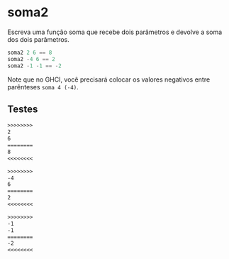 # soma2

Escreva uma função soma que recebe dois parâmetros e devolve a soma dos dois parâmetros.

```hs
soma2 2 6 == 8
soma2 -4 6 == 2
soma2 -1 -1 == -2
```

Note que no GHCI, você precisará colocar os valores negativos entre parênteses
`soma 4 (-4)`.

## Testes

```txt
>>>>>>>>
2
6
========
8
<<<<<<<<

>>>>>>>>
-4
6
========
2
<<<<<<<<

>>>>>>>>
-1
-1
========
-2
<<<<<<<<

```
